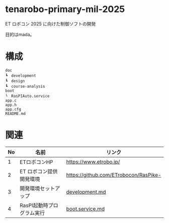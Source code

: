 # tenarobo-primary-mil-2025

ET ロボコン 2025 に向けた制御ソフトの開発

目的はmada。

# 構成

```
doc
┗　development
┗　design
┗　course-analysis
boot
└　RasPIAuto.service
app.c
app.h
app.cfg
README.md
```

# 関連

| No | 名前 | リンク |
| -- | -- | -- |
| 1 | ETロボコンHP | https://www.etrobo.jp/ |
| 2 | ET ロボコン提供開発環境 | https://github.com/ETrobocon/RasPike- |
| 3 | 開発環境セットアップ | [development.md](doc/development.md) |
| 4 | RasPI起動時プログラム実行 | [boot.service.md](boot/boot.service.md) |

